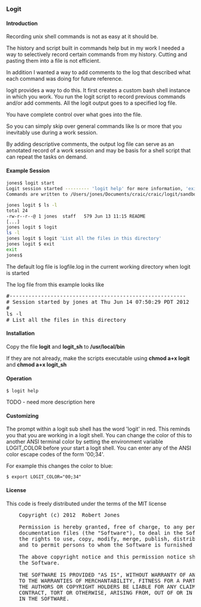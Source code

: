 ### Logit

#### Introduction

Recording unix shell commands is not as easy at it should be. 

The history and script built in commands help but in my work I needed a way to selectively record 
certain commands from my history. Cutting and pasting them into a file is not efficient. 

In addition I wanted a way to add comments to the log that described what each command was doing for future reference.

logit provides a way to do this. It first creates a custom bash shell instance in which you work. You run the logit
script to record previous commands and/or add comments. All the logit output goes to a specified log file.

You have complete control over what goes into the file.

So you can simply skip over general commands like ls or more that you inevitably use during a work session.

By adding descriptive comments, the output log file can serve as an annotated record of a work session and may be basis
for a shell script that can repeat the tasks on demand.



#### Example Session

```bash
jones$ logit start
Logit session started --------- 'logit help' for more information, 'exit' to end session
Commands are written to /Users/jones/Documents/craic/craic/logit/sandbox/logit.log

jones logit $ ls -l 
total 24
-rw-r--r--@ 1 jones  staff   579 Jun 13 11:15 README
[...]
jones logit $ logit
ls -l 
jones logit $ logit 'List all the files in this directory'
jones logit $ exit
exit
jones$
```

The default log file is logfile.log in the current working directory when logit is started

The log file from this example looks like
<pre>
#--------------------------------------------------------
# Session started by jones at Thu Jun 14 07:50:29 PDT 2012
#
ls -l 
# List all the files in this directory
</pre>

#### Installation

Copy the file __logit__ and __logit_sh__ to __/usr/local/bin__

If they are not already, make the scripts executable using __chmod a+x logit__ and __chmod a+x logit_sh__

#### Operation

```shell
$ logit help
```


TODO - need more description here

#### Customizing

The prompt within a logit sub shell has the word 'logit' in red. This reminds you that you are working in a logit shell.
You can change the color of this to another ANSI terminal color by setting the environment variable LOGIT_COLOR before
your start a logit shell. You can enter any of the ANSI color escape codes of the form '00;34'.

For example this changes the color to blue:
```shell
$ export LOGIT_COLOR="00;34"
```


#### License

This code is freely distributed under the terms of the MIT license

<pre>
	Copyright (c) 2012  Robert Jones

	Permission is hereby granted, free of charge, to any person obtaining a copy of this software and associated 
	documentation files (the "Software"), to deal in the Software without restriction, including without limitation 
	the rights to use, copy, modify, merge, publish, distribute, sublicense, and/or sell copies of the Software, 
	and to permit persons to whom the Software is furnished to do so, subject to the following conditions:

	The above copyright notice and this permission notice shall be included in all copies or substantial portions of 
	the Software.

	THE SOFTWARE IS PROVIDED "AS IS", WITHOUT WARRANTY OF ANY KIND, EXPRESS OR IMPLIED, INCLUDING BUT NOT LIMITED 
	TO THE WARRANTIES OF MERCHANTABILITY, FITNESS FOR A PARTICULAR PURPOSE AND NONINFRINGEMENT. IN NO EVENT SHALL 
	THE AUTHORS OR COPYRIGHT HOLDERS BE LIABLE FOR ANY CLAIM, DAMAGES OR OTHER LIABILITY, WHETHER IN AN ACTION OF 
	CONTRACT, TORT OR OTHERWISE, ARISING FROM, OUT OF OR IN CONNECTION WITH THE SOFTWARE OR THE USE OR OTHER DEALINGS 
	IN THE SOFTWARE.
</pre>
